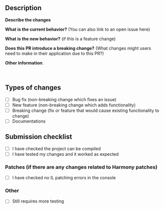 ## Description

**Describe the changes**

**What is the current behavior?** (You can also link to an open issue here)

**What is the new behavior?** (if this is a feature change)

**Does this PR introduce a breaking change?** (What changes might users need to make in their application due to this PR?)

**Other information**:

<br />

## Types of changes

<!--- What types of changes does your code introduce? Put an `x` in all the boxes that apply: -->

- [ ] Bug fix (non-breaking change which fixes an issue)
- [ ] New feature (non-breaking change which adds functionality)
- [ ] Breaking change (fix or feature that would cause existing functionality to change)
- [ ] Documentations
      <br />

## Submission checklist

<!--- Put an `x` in all the boxes that apply: -->

- [ ] I have checked the project can be compiled
- [ ] I have tested my changes and it worked as expected

### Patches (if there are any changes related to Harmony patches)

- [ ] I have checked no IL patching errors in the console

### Other

- [ ] Still requires more testing

